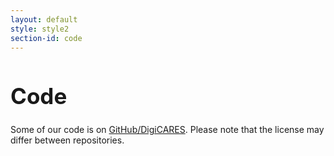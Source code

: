```yaml
---
layout: default
style: style2
section-id: code
---
```


<h1 style="font-size:2.5em;font-weight:bold;">
Code
</h1>

Some of our code is on
<a href="https://github.com/DigiCARES" target="_blank">GitHub/DigiCARES</a>.
Please note that the license may differ between repositories.


